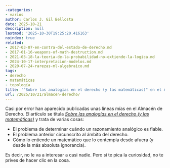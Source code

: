 ```yaml
---
-categories:
- varios
author: Carlos J. Gil Bellosta
date: 2025-10-21
description: null
lastmod: '2025-10-30T19:25:20.416163'
noindex: true
related:
- 2017-03-07-en-contra-del-estado-de-derecho.md
- 2017-01-16-weapons-of-math-destruction.md
- 2021-03-18-la-teoria-de-la-probabilidad-no-extiende-la-logica.md
- 2024-10-17-interpretacion-modelos.md
- 2020-07-24-rarezas-ml-algebraico.md
tags:
- derecho
- matemáticas
- topología
title: '"Sobre las analogías en el derecho (y las matemáticas)" en el Almacén de Derecho'
url: /2025/10/21/almacen-derecho/
---
```


Casi por error han aparecido publicadas unas líneas mías en el Almacén de Derecho. El artículo se titula [_Sobre las analogías en el derecho (y las matemáticas)_](https://almacendederecho.org/op-ed-sobre-las-analogias-en-el-derecho-y-las-matematicas) y trata de varias cosas:

- El problema de determinar cuándo un razonamiento analógico es fiable.
- El problema anterior circunscrito al ámbito del derecho.
- Cómo lo entiende un matemático que lo contempla desde afuera (y desde la más absoluta ignorancia).

Es decir, no le va a interesar a casi nadie. Pero si te pica la curiosidad, no te prives de hacer clic en la cosa.